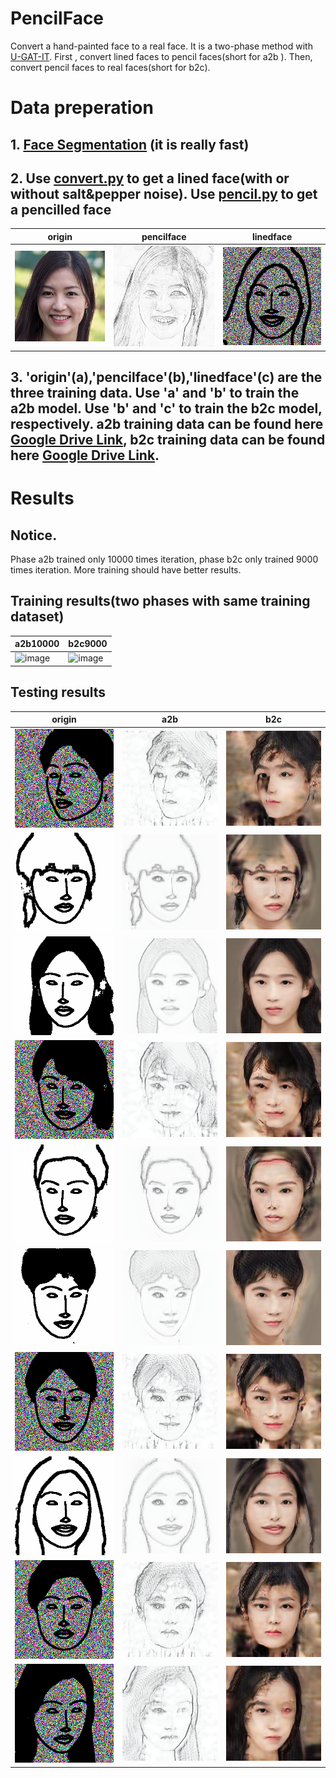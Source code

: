 <!--
 * @Descripttion: 
 * @version: 
 * @Author: xiaoshuyui
 * @email: guchengxi1994@qq.com
 * @Date: 2021-04-18 08:57:36
 * @LastEditors: xiaoshuyui
 * @LastEditTime: 2021-04-25 11:44:49
-->
# PencilFace
 Convert a hand-painted face to a real face. It is a two-phase method with [U-GAT-IT](https://github.com/znxlwm/UGATIT-pytorch). First , convert lined faces to pencil faces(short for a2b ). Then, convert pencil faces to real faces(short for b2c).

 # Data preperation

 ## 1. [Face Segmentation](https://github.com/kampta/face-seg) (it is really fast)

 ## 2. Use [convert.py](./convert.py) to get a lined face(with or without salt&pepper noise). Use [pencil.py](./pencil.py) to get a pencilled face

|  origin   | pencilface  |linedface  |
|  ----  | ----  |----  |
| ![image](./images/test.jpg)  | ![image](./images/pencil.jpg) |![image](./images/mask.jpg) |

 ## 3. 'origin'(a),'pencilface'(b),'linedface'(c) are the three training data. Use 'a' and 'b' to train the a2b model. Use 'b' and 'c' to train the b2c model, respectively. a2b training data can be found here [Google Drive Link](https://drive.google.com/file/d/1ZyZn5dx6QIJnksJyoLGVhbQgolczCU86/view?usp=sharing), b2c training data can be found here [Google Drive Link](https://drive.google.com/file/d/1OMq2WuOHmtFTRDA6xuKf0KPjmgaor3GH/view?usp=sharing).

# Results

## Notice. 

Phase a2b trained only 10000 times iteration, phase b2c only trained 9000 times iteration. More training should have better results. 

## Training results(two phases with same training dataset)

| a2b10000  |b2c9000|
| ----  |----  |
| ![image](./images/a2b10000.png)|![image](./images/b2c9000.png)|

## Testing results

|  origin   | a2b  |b2c  |
|  ----  | ----  |----  |
|  ![image](./images/a/14.png) | ![image](./images/a2b/a2b__1.png) |![image](./images/b2c/b2c__1.png)  |
|  ![image](./images/a/15.png) | ![image](./images/a2b/a2b__2.png) |![image](./images/b2c/b2c__3.png)  |
|  ![image](./images/a/17.png) | ![image](./images/a2b/a2b__3.png) |![image](./images/b2c/b2c__4.png)  |
|  ![image](./images/a/22.png) | ![image](./images/a2b/a2b__4.png) |![image](./images/b2c/b2c__5.png)  |
|  ![image](./images/a/23.png) | ![image](./images/a2b/a2b__5.png) |![image](./images/b2c/b2c__6.png)  |
|  ![image](./images/a/24.png) | ![image](./images/a2b/a2b__6.png) |![image](./images/b2c/b2c__7.png)  |
|  ![image](./images/a/25.png) | ![image](./images/a2b/a2b__7.png) |![image](./images/b2c/b2c__8.png)  |
|  ![image](./images/a/7.png) | ![image](./images/a2b/a2b__8.png) |![image](./images/b2c/b2c__9.png)  |
|  ![image](./images/a/8.png) | ![image](./images/a2b/a2b__9.png) |![image](./images/b2c/b2c__10.png)  |
|  ![image](./images/a/9.png) | ![image](./images/a2b/a2b__10.png) |![image](./images/b2c/b2c__2.png)  |
